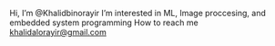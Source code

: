  Hi, I’m @Khalidbinorayir
I’m interested in ML, Image proccesing, and embedded system programming
 How to reach me khalidalorayir@gmail.com


<!---
Khalidbinorayir/Khalidbinorayir is a ✨ special ✨ repository because its `README.md` (this file) appears on your GitHub profile.
You can click the Preview link to take a look at your changes.
--->
